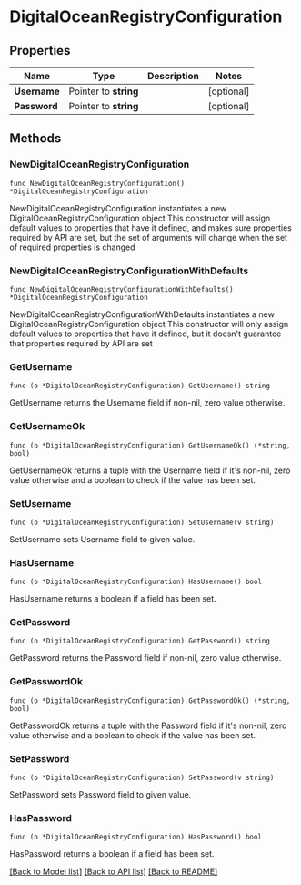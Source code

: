 # DigitalOceanRegistryConfiguration

## Properties

Name | Type | Description | Notes
------------ | ------------- | ------------- | -------------
**Username** | Pointer to **string** |  | [optional] 
**Password** | Pointer to **string** |  | [optional] 

## Methods

### NewDigitalOceanRegistryConfiguration

`func NewDigitalOceanRegistryConfiguration() *DigitalOceanRegistryConfiguration`

NewDigitalOceanRegistryConfiguration instantiates a new DigitalOceanRegistryConfiguration object
This constructor will assign default values to properties that have it defined,
and makes sure properties required by API are set, but the set of arguments
will change when the set of required properties is changed

### NewDigitalOceanRegistryConfigurationWithDefaults

`func NewDigitalOceanRegistryConfigurationWithDefaults() *DigitalOceanRegistryConfiguration`

NewDigitalOceanRegistryConfigurationWithDefaults instantiates a new DigitalOceanRegistryConfiguration object
This constructor will only assign default values to properties that have it defined,
but it doesn't guarantee that properties required by API are set

### GetUsername

`func (o *DigitalOceanRegistryConfiguration) GetUsername() string`

GetUsername returns the Username field if non-nil, zero value otherwise.

### GetUsernameOk

`func (o *DigitalOceanRegistryConfiguration) GetUsernameOk() (*string, bool)`

GetUsernameOk returns a tuple with the Username field if it's non-nil, zero value otherwise
and a boolean to check if the value has been set.

### SetUsername

`func (o *DigitalOceanRegistryConfiguration) SetUsername(v string)`

SetUsername sets Username field to given value.

### HasUsername

`func (o *DigitalOceanRegistryConfiguration) HasUsername() bool`

HasUsername returns a boolean if a field has been set.

### GetPassword

`func (o *DigitalOceanRegistryConfiguration) GetPassword() string`

GetPassword returns the Password field if non-nil, zero value otherwise.

### GetPasswordOk

`func (o *DigitalOceanRegistryConfiguration) GetPasswordOk() (*string, bool)`

GetPasswordOk returns a tuple with the Password field if it's non-nil, zero value otherwise
and a boolean to check if the value has been set.

### SetPassword

`func (o *DigitalOceanRegistryConfiguration) SetPassword(v string)`

SetPassword sets Password field to given value.

### HasPassword

`func (o *DigitalOceanRegistryConfiguration) HasPassword() bool`

HasPassword returns a boolean if a field has been set.


[[Back to Model list]](../README.md#documentation-for-models) [[Back to API list]](../README.md#documentation-for-api-endpoints) [[Back to README]](../README.md)


